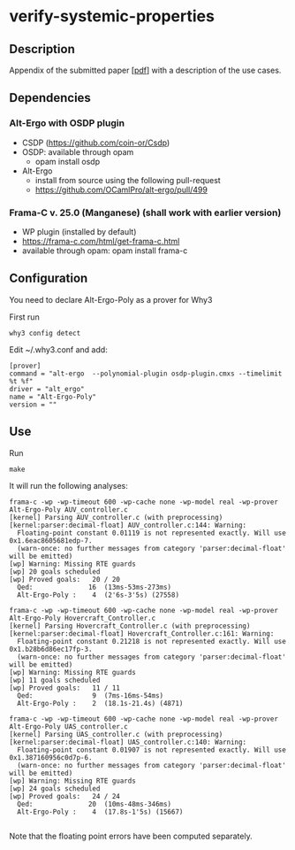 # verify-systemic-properties

## Description

Appendix of the submitted paper [[pdf](appendix.pdf)] with a description of the use cases.

## Dependencies

### Alt-Ergo with OSDP plugin
- CSDP (https://github.com/coin-or/Csdp)
- OSDP: available through opam
  - opam install osdp
- Alt-Ergo
  - install from source using the following pull-request
  - https://github.com/OCamlPro/alt-ergo/pull/499
  
  
### Frama-C v. 25.0 (Manganese) (shall work with earlier version)
  - WP plugin (installed by default)
  - https://frama-c.com/html/get-frama-c.html
  - available through opam: opam install frama-c

## Configuration

You need to declare Alt-Ergo-Poly as a prover for Why3

First run 
```
why3 config detect
```
Edit ~/.why3.conf and add:

```
[prover]
command = "alt-ergo  --polynomial-plugin osdp-plugin.cmxs --timelimit %t %f"
driver = "alt_ergo"
name = "Alt-Ergo-Poly"
version = ""
```
## Use

Run

```
make
```

It will run the following analyses:

```
frama-c -wp -wp-timeout 600 -wp-cache none -wp-model real -wp-prover Alt-Ergo-Poly AUV_controller.c
[kernel] Parsing AUV_controller.c (with preprocessing)
[kernel:parser:decimal-float] AUV_controller.c:144: Warning: 
  Floating-point constant 0.01119 is not represented exactly. Will use 0x1.6eac8605681edp-7.
  (warn-once: no further messages from category 'parser:decimal-float' will be emitted)
[wp] Warning: Missing RTE guards
[wp] 20 goals scheduled
[wp] Proved goals:   20 / 20
  Qed:              16  (13ms-53ms-273ms)
  Alt-Ergo-Poly :    4  (2'6s-3'5s) (27558)

frama-c -wp -wp-timeout 600 -wp-cache none -wp-model real -wp-prover Alt-Ergo-Poly Hovercraft_Controller.c
[kernel] Parsing Hovercraft_Controller.c (with preprocessing)
[kernel:parser:decimal-float] Hovercraft_Controller.c:161: Warning: 
  Floating-point constant 0.21218 is not represented exactly. Will use 0x1.b28b6d86ec17fp-3.
  (warn-once: no further messages from category 'parser:decimal-float' will be emitted)
[wp] Warning: Missing RTE guards
[wp] 11 goals scheduled
[wp] Proved goals:   11 / 11
  Qed:               9  (7ms-16ms-54ms)
  Alt-Ergo-Poly :    2  (18.1s-21.4s) (4871)

frama-c -wp -wp-timeout 600 -wp-cache none -wp-model real -wp-prover Alt-Ergo-Poly UAS_controller.c
[kernel] Parsing UAS_controller.c (with preprocessing)
[kernel:parser:decimal-float] UAS_controller.c:140: Warning: 
  Floating-point constant 0.01907 is not represented exactly. Will use 0x1.387160956c0d7p-6.
  (warn-once: no further messages from category 'parser:decimal-float' will be emitted)
[wp] Warning: Missing RTE guards
[wp] 24 goals scheduled
[wp] Proved goals:   24 / 24
  Qed:              20  (10ms-48ms-346ms)
  Alt-Ergo-Poly :    4  (17.8s-1'5s) (15667)
  
```

Note that the floating point errors have been computed separately.

